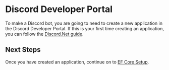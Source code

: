 # Discord Developer Portal
To make a Discord bot, you are going to need to create a new application in the Discord Developer Portal. If this is your first time creating an application, you can follow the [Discord.Net guide](https://docs.discordnet.dev/guides/getting_started/first-bot.html).

## Next Steps
Once you have created an application, continue on to [EF Core Setup](database.md).
